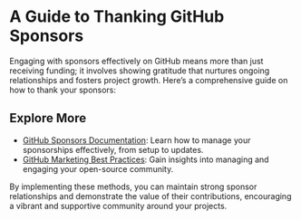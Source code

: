 # A Guide to Thanking GitHub Sponsors

Engaging with sponsors effectively on GitHub means more than just receiving funding; it involves showing gratitude that nurtures ongoing relationships and fosters project growth. Here’s a comprehensive guide on how to thank your sponsors:

## Explore More

- [GitHub Sponsors Documentation](https://docs.github.com/en/sponsors): Learn how to manage your sponsorships effectively, from setup to updates.
- [GitHub Marketing Best Practices](https://resources.github.com): Gain insights into managing and engaging your open-source community.

By implementing these methods, you can maintain strong sponsor relationships and demonstrate the value of their contributions, encouraging a vibrant and supportive community around your projects.